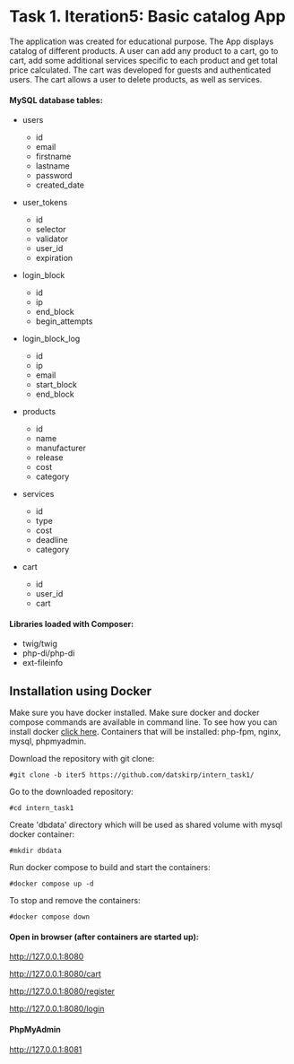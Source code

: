 # Task 1. Iteration5: Basic catalog App

The application was created for educational purpose. The App displays catalog of different products. A user
can add any product to a cart, go to cart, add some additional services specific to each product and get total price 
calculated. The cart was developed for guests and authenticated users. The cart allows a user to delete products, as well as services. 


#### MySQL database tables:
* users
    * id
    * email
    * firstname
    * lastname
    * password
    * created_date


* user_tokens
  * id
  * selector
  * validator
  * user_id
  * expiration


* login_block
  * id
  * ip
  * end_block
  * begin_attempts


* login_block_log
  * id
  * ip
  * email
  * start_block
  * end_block


* products
  * id
  * name
  * manufacturer
  * release
  * cost
  * category


* services
  * id
  * type
  * cost
  * deadline
  * category


* cart
  * id
  * user_id
  * cart

#### Libraries loaded with Composer:
* twig/twig
* php-di/php-di
* ext-fileinfo

## Installation using Docker

Make sure you have docker installed. Make sure docker and docker compose commands are available in command line.
To see how you can install docker [click here](https://docs.docker.com/get-docker/).
Containers that will be installed: php-fpm, nginx, mysql, phpmyadmin.

Download the repository with git clone:

```#git clone -b iter5 https://github.com/datskirp/intern_task1/```

Go to the downloaded repository:

```#cd intern_task1```

Create 'dbdata' directory which will be used as shared volume with mysql docker container:

```#mkdir dbdata```

Run docker compose to build and start the containers:

```#docker compose up -d```

To stop and remove the containers:

```#docker compose down```


#### Open in browser (after containers are started up):
http://127.0.0.1:8080

http://127.0.0.1:8080/cart

http://127.0.0.1:8080/register

http://127.0.0.1:8080/login


#### PhpMyAdmin
http://127.0.0.1:8081
